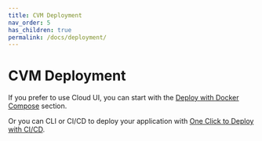 ```yaml
---
title: CVM Deployment
nav_order: 5
has_children: true
permalink: /docs/deployment/
---
```


# CVM Deployment

If you prefer to use Cloud UI, you can start with the [Deploy with Docker Compose](./deploy-with-docker-compose) section.

Or you can CLI or CI/CD to deploy your application with [One Click to Deploy with CI/CD](./one-click-to-deploy-with-cicd).
